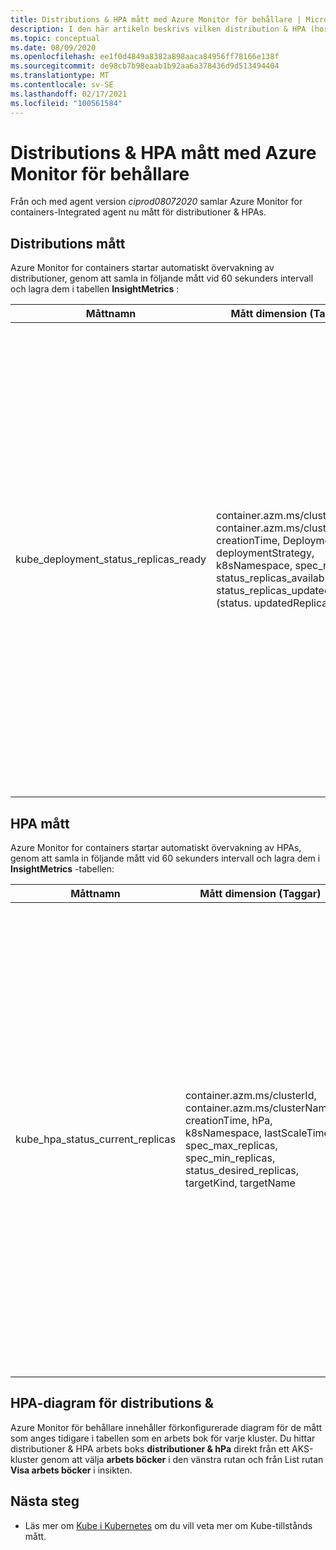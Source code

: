 ```yaml
---
title: Distributions & HPA mått med Azure Monitor för behållare | Microsoft Docs
description: I den här artikeln beskrivs vilken distribution & HPA (horisontell Pod autoskalning) som samlas in med Azure Monitor för behållare.
ms.topic: conceptual
ms.date: 08/09/2020
ms.openlocfilehash: ee1f0d4849a8382a898aaca84956ff78166e138f
ms.sourcegitcommit: de98cb7b98eaab1b92aa6a378436d9d513494404
ms.translationtype: MT
ms.contentlocale: sv-SE
ms.lasthandoff: 02/17/2021
ms.locfileid: "100561584"
---
```

# <a name="deployment--hpa-metrics-with-azure-monitor-for-containers"></a>Distributions & HPA mått med Azure Monitor för behållare

Från och med agent version *ciprod08072020* samlar Azure Monitor for containers-Integrated agent nu mått för distributioner & HPAs.

## <a name="deployment-metrics"></a>Distributions mått

Azure Monitor for containers startar automatiskt övervakning av distributioner, genom att samla in följande mått vid 60 sekunders intervall och lagra dem i tabellen **InsightMetrics** :

|Måttnamn |Mått dimension (Taggar) |Description |
|------------|------------------------|------------|
|kube_deployment_status_replicas_ready |container.azm.ms/clusterId, container.azm.ms/clusterName, creationTime, Deployment, deploymentStrategy, k8sNamespace, spec_replicas, status_replicas_available, status_replicas_updated (status. updatedReplicas) | Totalt antal klara poddar som är riktade till den här distributionen (status. readyReplicas). Nedan visas måtten för det här måttet. <ul> <li> distribution – distributions namn </li> <li> k8sNamespace – Kubernetes-namnrymd för distributionen </li> <li> deploymentStrategy – distributions strategi som ska användas för att ersätta poddar med nya (spec. strategi. Type)</li><li> creationTime – tidsstämpel för skapande av distribution </li> <li> spec_replicas-antal önskade poddar (spec. Replicas) </li> <li>status_replicas_available-totalt antal tillgängliga poddar (redo för minst minReadySeconds) som är målet för den här distributionen (status. availableReplicas)</li><li>status_replicas_updated-totalt antal icke-avslutade poddar som är riktade till den här distributionen och som har den önskade mal Lav specifikationen (status. updatedReplicas) </li></ul>|

## <a name="hpa-metrics"></a>HPA mått

Azure Monitor for containers startar automatiskt övervakning av HPAs, genom att samla in följande mått vid 60 sekunders intervall och lagra dem i **InsightMetrics** -tabellen:

|Måttnamn |Mått dimension (Taggar) |Description |
|------------|------------------------|------------|
|kube_hpa_status_current_replicas |container.azm.ms/clusterId, container.azm.ms/clusterName, creationTime, hPa, k8sNamespace, lastScaleTime, spec_max_replicas, spec_min_replicas, status_desired_replicas, targetKind, targetName | Aktuellt antal repliker av poddar som hanteras av den här autoskalning (status. currentReplicas). Nedan visas måtten för det här måttet. <ul> <li> hPa-namnet på HPA </li> <li> k8sNamespace – Kubernetes-namnrymd för HPA </li> <li> lastScaleTime-senaste gången HPA skalades antalet poddar (status. lastScaleTime)</li><li> creationTime – HPA-skapande av tidsstämpel </li> <li> spec_max_replicas övre gräns för antalet poddar som kan anges av autoskalning (spec. maxReplicas) </li> <li> spec_min_replicas-nedre gräns för antalet repliker som autoskalning kan skalas ned till (spec. minReplicas) </li><li>status_desired_replicas-önskat antal repliker av poddar som hanteras av den här autoskalning (status. desiredReplicas)</li><li>targetKind-typ av HPA mål (spec. scaleTargetRef. Natura) </li><li>targetName-namn på HPA Target (spec.scaleTargetRef.name) </li></ul>|

## <a name="deployment--hpa-charts"></a>HPA-diagram för distributions & 

Azure Monitor för behållare innehåller förkonfigurerade diagram för de mått som anges tidigare i tabellen som en arbets bok för varje kluster. Du hittar distributioner & HPA arbets boks **distributioner & hPa** direkt från ett AKS-kluster genom att välja **arbets böcker** i den vänstra rutan och från List rutan **Visa arbets böcker** i insikten.

## <a name="next-steps"></a>Nästa steg

- Läs mer om [Kube i Kubernetes](https://github.com/kubernetes/kube-state-metrics/tree/master/docs) om du vill veta mer om Kube-tillstånds mått.